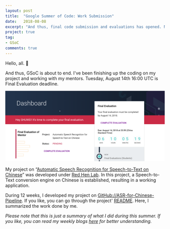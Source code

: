 ```yaml
---
layout: post
title:  "Google Summer of Code: Work Submission"
date:   2018-08-08
excerpt: "And thus, final code submission and evaluations has opened. Now my task is to finally submit my work."
project: true
tag:
- GSoC
comments: true
---
```


Hello, all. 🙂

And thus, GSoC is about to end. I've been finishing up the coding on my project and working with my mentors. Tuesday, August 14th 16:00 UTC is Final Evaluation deadline.

![](https://github.com/CynthiaSuwi/cynthiasuwi.github.io/blob/master/_posts/img/final_evaluation.png?raw=true)

My project on “[Automatic Speech Recognition for Speech-to-Text on Chinese](https://summerofcode.withgoogle.com/projects/#5284664500027392)” was developed under [Red Hen Lab](http://www.redhenlab.org/). In this project, a Speech-to-Text conversion engine on Chinese is established, resulting in a working application.

During 12 weeks, I developed my project on [GitHub://ASR-for-Chinese-Pipeline](https://github.com/CynthiaSuwi/ASR-for-Chinese-Pipeline). If you like, you can go through the project' [README](https://github.com/CynthiaSuwi/ASR-for-Chinese-Pipeline/blob/master/README.md). Here, I summarized the work done by me.

*Please note that this is just a summary of what I did during this summer. If you like, you can read my weekly blogs [here](https://cynthiasuwi.github.io/posts/) for better understanding.*

